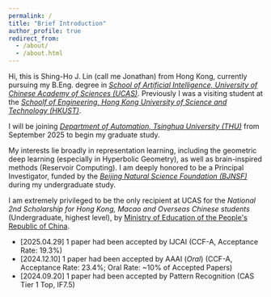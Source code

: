 ```yaml
---
permalink: /
title: "Brief Introduction"
author_profile: true
redirect_from: 
  - /about/
  - /about.html
---
```


Hi, this is Shing-Ho J. Lin (call me Jonathan) from Hong Kong, currently pursuing my B.Eng. degree in [*School of Artificial Intelligence, University of Chinese Academy of Sciences (UCAS)*](https://www.ucas.ac.cn). 
Previously I was a visiting student at the [*Schoolf of Engineering, Hong Kong University of Science and Technology (HKUST)*](https://seng.hkust.edu.hk/).

I will be joining [*Department of Automation, Tsinghua University (THU)*](https://www.au.tsinghua.edu.cn/) from September 2025 to begin my graduate study.

My interests lie broadly in representation learning, including the geometric deep learning (especially in Hyperbolic Geometry), as well as brain-inspired methods (Reservoir Computing). 
I am deeply honored to be a Principal Investigator, funded by the [*Beijing Natural Science Foundation (BJNSF)*](https://nsf.kw.beijing.gov.cn/bjnsfweb/) during my undergraduate study.

I am extremely privileged to be the only recipient at UCAS for the *National 2nd Scholarship for Hong Kong, Macao and Overseas Chinese students* (Undergraduate, highest level), by [Ministry of Education of the People's Republic of China](https://www.moe.gov.cn).

* [2025.04.29] 1 paper had been accepted by IJCAI (CCF-A, Acceptance Rate: 19.3%)
* [2024.12.10] 1 paper had been accepted by AAAI (*Oral*) (CCF-A, Acceptance Rate: 23.4%; Oral Rate: ~10% of Accepted Papers)
* [2024.09.20] 1 paper had been accepted by Pattern Recognition (CAS Tier 1 Top, IF7.5)
